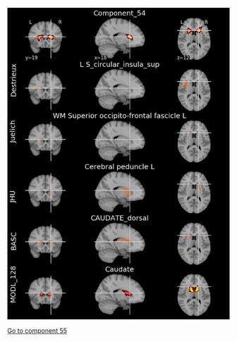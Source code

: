


![54](preliminary/54.jpg "Component 54")

[Go to component 55](https://parietal-inria.github.io/MODL_atlas/512/55 "Component 55")